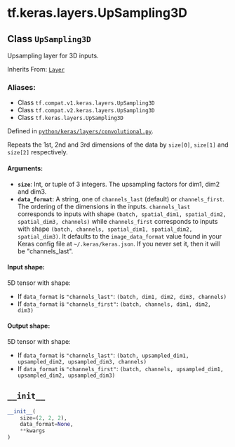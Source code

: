 <div itemscope itemtype="http://developers.google.com/ReferenceObject">
<meta itemprop="name" content="tf.keras.layers.UpSampling3D" />
<meta itemprop="path" content="Stable" />
<meta itemprop="property" content="__init__"/>
</div>

# tf.keras.layers.UpSampling3D

## Class `UpSampling3D`

Upsampling layer for 3D inputs.

Inherits From: [`Layer`](../../../tf/keras/layers/Layer.md)

### Aliases:

* Class `tf.compat.v1.keras.layers.UpSampling3D`
* Class `tf.compat.v2.keras.layers.UpSampling3D`
* Class `tf.keras.layers.UpSampling3D`



Defined in [`python/keras/layers/convolutional.py`](/code/stable/tensorflow/python/keras/layers/convolutional.py).

<!-- Placeholder for "Used in" -->

Repeats the 1st, 2nd and 3rd dimensions
of the data by `size[0]`, `size[1]` and `size[2]` respectively.

#### Arguments:


* <b>`size`</b>: Int, or tuple of 3 integers.
  The upsampling factors for dim1, dim2 and dim3.
* <b>`data_format`</b>: A string,
  one of `channels_last` (default) or `channels_first`.
  The ordering of the dimensions in the inputs.
  `channels_last` corresponds to inputs with shape
  `(batch, spatial_dim1, spatial_dim2, spatial_dim3, channels)`
  while `channels_first` corresponds to inputs with shape
  `(batch, channels, spatial_dim1, spatial_dim2, spatial_dim3)`.
  It defaults to the `image_data_format` value found in your
  Keras config file at `~/.keras/keras.json`.
  If you never set it, then it will be "channels_last".


#### Input shape:

5D tensor with shape:
- If `data_format` is `"channels_last"`:
    `(batch, dim1, dim2, dim3, channels)`
- If `data_format` is `"channels_first"`:
    `(batch, channels, dim1, dim2, dim3)`



#### Output shape:

5D tensor with shape:
- If `data_format` is `"channels_last"`:
    `(batch, upsampled_dim1, upsampled_dim2, upsampled_dim3, channels)`
- If `data_format` is `"channels_first"`:
    `(batch, channels, upsampled_dim1, upsampled_dim2, upsampled_dim3)`


<h2 id="__init__"><code>__init__</code></h2>

``` python
__init__(
    size=(2, 2, 2),
    data_format=None,
    **kwargs
)
```






